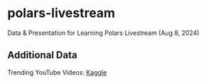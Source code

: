 # polars-livestream
Data &amp; Presentation for Learning Polars Livestream (Aug 8, 2024)

## Additional Data

Trending YouTube Videos: [Kaggle](https://www.kaggle.com/datasets/asaniczka/trending-youtube-videos-113-countries)